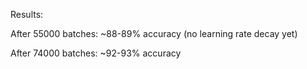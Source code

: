 Results: 

After 55000 batches: ~88-89% accuracy (no learning rate decay yet)

After 74000 batches: ~92-93% accuracy 



